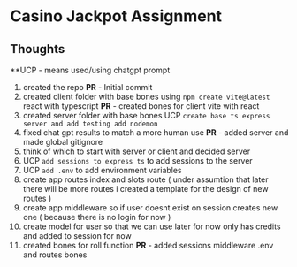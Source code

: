 # Casino Jackpot Assignment

## Thoughts 

**UCP - means used/using chatgpt prompt

1. created the repo <b>PR</b> - Initial commit
2. created client folder with base bones using `npm create vite@latest` react with typescript <b>PR</b> - created bones for client vite with react
3. created server folder with base bones UCP `create base ts express server and add testing add nodemon`
4. fixed chat gpt results to match a more human use <b>PR</b> - added server and made global gitignore
5. think of which to start with server or client and decided server
6. UCP `add sessions to express ts` to add sessions to the server
7. UCP `add .env` to add environment variables
8. create app routes index and slots route ( under assumtion that later there will be more routes i created a template for the design of new routes )  
9. create app middleware so if user doesnt exist on session creates new one ( because there is no login for now ) 
10. create model for user so that we can use later for now only has credits and added to session for now
11. created bones for roll function <b>PR</b> - added sessions middleware .env and routes bones